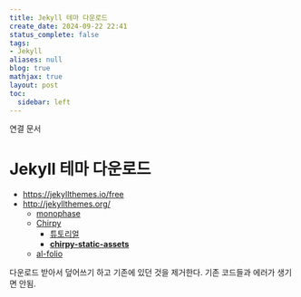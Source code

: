 ```yaml
---
title: Jekyll 테마 다운로드
create_date: 2024-09-22 22:41
status_complete: false
tags:
- Jekyll
aliases: null
blog: true
mathjax: true
layout: post
toc:
  sidebar: left
---
```

연결 문서


# Jekyll 테마 다운로드

- https://jekyllthemes.io/free
- http://jekyllthemes.org/
	- [monophase](https://github.com/zivhub/monophase)
	- [Chirpy](https://github.com/cotes2020/jekyll-theme-chirpy/)
		- [튜토리얼](https://chirpy.cotes.page/posts/getting-started/)
		- **[chirpy-static-assets](https://github.com/cotes2020/chirpy-static-assets)**
	- [al-folio](https://github.com/alshedivat/al-folio)

다운로드 받아서 덮어쓰기 하고 기존에 있던 것을 제거한다. 기존 코드들과 에러가 생기면 안됨.

